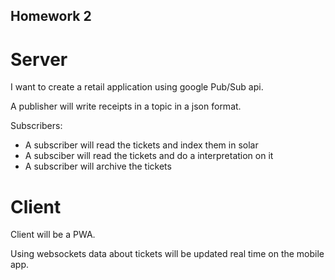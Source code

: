 ## Homework 2 

# Server

I want to create a retail application using google Pub/Sub api.

A publisher will write receipts in a topic in a json format.

Subscribers:

- A subscriber will read the tickets and index them in solar
- A subsciber will read the tickets and do a interpretation on it
- A subscriber will archive the tickets

# Client

Client will be a PWA.

Using websockets data about tickets will be updated real time on the mobile app.